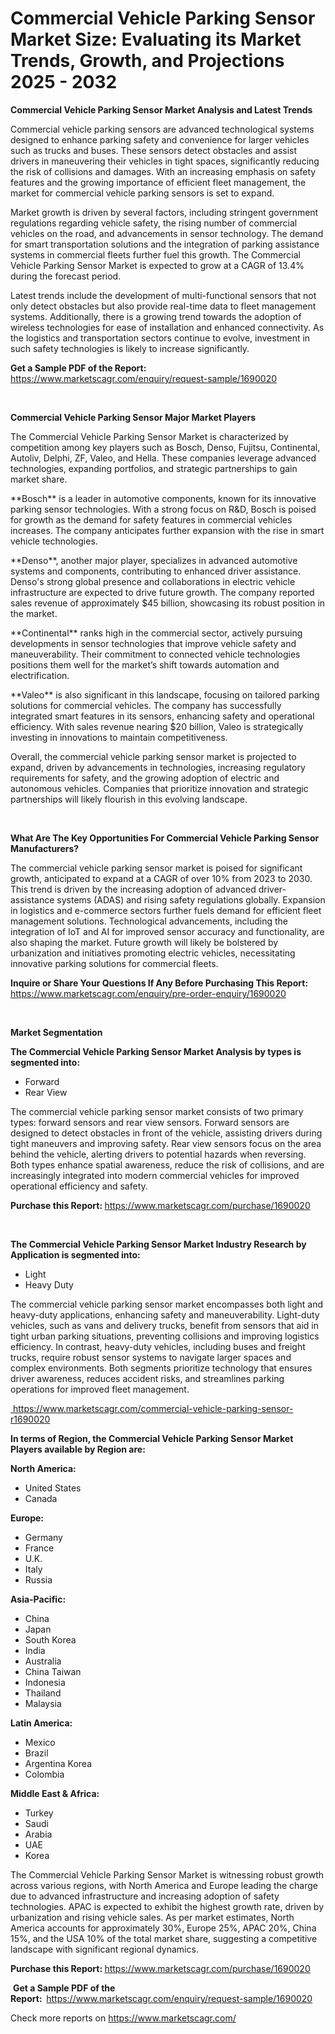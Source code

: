 <p><h1>Commercial Vehicle Parking Sensor Market Size: Evaluating its Market Trends, Growth, and Projections 2025 - 2032</h1></p><p><strong>Commercial Vehicle Parking Sensor Market Analysis and Latest Trends</strong></p>
<p><p>Commercial vehicle parking sensors are advanced technological systems designed to enhance parking safety and convenience for larger vehicles such as trucks and buses. These sensors detect obstacles and assist drivers in maneuvering their vehicles in tight spaces, significantly reducing the risk of collisions and damages. With an increasing emphasis on safety features and the growing importance of efficient fleet management, the market for commercial vehicle parking sensors is set to expand.</p><p>Market growth is driven by several factors, including stringent government regulations regarding vehicle safety, the rising number of commercial vehicles on the road, and advancements in sensor technology. The demand for smart transportation solutions and the integration of parking assistance systems in commercial fleets further fuel this growth. The Commercial Vehicle Parking Sensor Market is expected to grow at a CAGR of 13.4% during the forecast period.</p><p>Latest trends include the development of multi-functional sensors that not only detect obstacles but also provide real-time data to fleet management systems. Additionally, there is a growing trend towards the adoption of wireless technologies for ease of installation and enhanced connectivity. As the logistics and transportation sectors continue to evolve, investment in such safety technologies is likely to increase significantly.</p></p>
<p><strong>Get a Sample PDF of the Report:&nbsp;</strong> <a href="https://www.marketscagr.com/enquiry/request-sample/1690020?utm_campaign=1868&utm_medium=2&utm_source=Github&utm_content=ia&utm_term=07012025&utm_id=commercial-vehicle-parking-sensor">https://www.marketscagr.com/enquiry/request-sample/1690020</a></p>
<p>&nbsp;</p>
<p><strong>Commercial Vehicle Parking Sensor Major Market Players</strong></p>
<p><p>The Commercial Vehicle Parking Sensor Market is characterized by competition among key players such as Bosch, Denso, Fujitsu, Continental, Autoliv, Delphi, ZF, Valeo, and Hella. These companies leverage advanced technologies, expanding portfolios, and strategic partnerships to gain market share.</p><p>**Bosch** is a leader in automotive components, known for its innovative parking sensor technologies. With a strong focus on R&D, Bosch is poised for growth as the demand for safety features in commercial vehicles increases. The company anticipates further expansion with the rise in smart vehicle technologies.</p><p>**Denso**, another major player, specializes in advanced automotive systems and components, contributing to enhanced driver assistance. Denso's strong global presence and collaborations in electric vehicle infrastructure are expected to drive future growth. The company reported sales revenue of approximately $45 billion, showcasing its robust position in the market.</p><p>**Continental** ranks high in the commercial sector, actively pursuing developments in sensor technologies that improve vehicle safety and maneuverability. Their commitment to connected vehicle technologies positions them well for the market’s shift towards automation and electrification.</p><p>**Valeo** is also significant in this landscape, focusing on tailored parking solutions for commercial vehicles. The company has successfully integrated smart features in its sensors, enhancing safety and operational efficiency. With sales revenue nearing $20 billion, Valeo is strategically investing in innovations to maintain competitiveness.</p><p>Overall, the commercial vehicle parking sensor market is projected to expand, driven by advancements in technologies, increasing regulatory requirements for safety, and the growing adoption of electric and autonomous vehicles. Companies that prioritize innovation and strategic partnerships will likely flourish in this evolving landscape.</p></p>
<p>&nbsp;</p>
<p><strong>What Are The Key Opportunities For Commercial Vehicle Parking Sensor Manufacturers?</strong></p>
<p><p>The commercial vehicle parking sensor market is poised for significant growth, anticipated to expand at a CAGR of over 10% from 2023 to 2030. This trend is driven by the increasing adoption of advanced driver-assistance systems (ADAS) and rising safety regulations globally. Expansion in logistics and e-commerce sectors further fuels demand for efficient fleet management solutions. Technological advancements, including the integration of IoT and AI for improved sensor accuracy and functionality, are also shaping the market. Future growth will likely be bolstered by urbanization and initiatives promoting electric vehicles, necessitating innovative parking solutions for commercial fleets.</p></p>
<p><strong>Inquire or Share Your Questions If Any Before Purchasing This Report:</strong> <a href="https://www.marketscagr.com/enquiry/pre-order-enquiry/1690020?utm_campaign=1868&utm_medium=2&utm_source=Github&utm_content=ia&utm_term=07012025&utm_id=commercial-vehicle-parking-sensor">https://www.marketscagr.com/enquiry/pre-order-enquiry/1690020</a></p>
<p>&nbsp;</p>
<p><strong>Market Segmentation</strong></p>
<p><strong>The Commercial Vehicle Parking Sensor Market Analysis by types is segmented into:</strong></p>
<p><ul><li>Forward</li><li>Rear View</li></ul></p>
<p><p>The commercial vehicle parking sensor market consists of two primary types: forward sensors and rear view sensors. Forward sensors are designed to detect obstacles in front of the vehicle, assisting drivers during tight maneuvers and improving safety. Rear view sensors focus on the area behind the vehicle, alerting drivers to potential hazards when reversing. Both types enhance spatial awareness, reduce the risk of collisions, and are increasingly integrated into modern commercial vehicles for improved operational efficiency and safety.</p></p>
<p><strong>Purchase this Report:&nbsp;</strong><a href="https://www.marketscagr.com/purchase/1690020?utm_campaign=1868&utm_medium=2&utm_source=Github&utm_content=ia&utm_term=07012025&utm_id=commercial-vehicle-parking-sensor">https://www.marketscagr.com/purchase/1690020</a></p>
<p>&nbsp;</p>
<p><strong>The Commercial Vehicle Parking Sensor Market Industry Research by Application is segmented into:</strong></p>
<p><ul><li>Light</li><li>Heavy Duty</li></ul></p>
<p><p>The commercial vehicle parking sensor market encompasses both light and heavy-duty applications, enhancing safety and maneuverability. Light-duty vehicles, such as vans and delivery trucks, benefit from sensors that aid in tight urban parking situations, preventing collisions and improving logistics efficiency. In contrast, heavy-duty vehicles, including buses and freight trucks, require robust sensor systems to navigate larger spaces and complex environments. Both segments prioritize technology that ensures driver awareness, reduces accident risks, and streamlines parking operations for improved fleet management.</p></p>
<p><a href="https://www.marketscagr.com/commercial-vehicle-parking-sensor-r1690020?utm_campaign=1868&utm_medium=2&utm_source=Github&utm_content=ia&utm_term=07012025&utm_id=commercial-vehicle-parking-sensor">&nbsp;https://www.marketscagr.com/commercial-vehicle-parking-sensor-r1690020</a></p>
<p><strong>In terms of Region, the Commercial Vehicle Parking Sensor Market Players available by Region are:</strong></p>
<p>
    <p> <strong> North America: </strong>
        <ul>
            <li>United States</li>
            <li>Canada</li>
        </ul>
        </p> 
    <p> <strong> Europe: </strong>
        <ul>
            <li>Germany</li>
            <li>France</li>
            <li>U.K.</li>
            <li>Italy</li>
            <li>Russia</li>
        </ul>
        </p> 
    <p> <strong> Asia-Pacific: </strong>
        <ul>
            <li>China</li>
            <li>Japan</li>
            <li>South Korea</li>
            <li>India</li>
            <li>Australia</li>
            <li>China Taiwan</li>
            <li>Indonesia</li>
            <li>Thailand</li>
            <li>Malaysia</li>
        </ul>
        </p> 
    <p> <strong> Latin America: </strong>
        <ul>
            <li>Mexico</li>
            <li>Brazil</li>
            <li>Argentina Korea</li>
            <li>Colombia</li>
        </ul>
        </p> 
    <p> <strong> Middle East & Africa: </strong>
        <ul>
            <li>Turkey</li>
            <li>Saudi</li>
            <li>Arabia</li>
            <li>UAE</li>
            <li>Korea</li>
        </ul>
    </p>
    </p>
<p><p>The Commercial Vehicle Parking Sensor Market is witnessing robust growth across various regions, with North America and Europe leading the charge due to advanced infrastructure and increasing adoption of safety technologies. APAC is expected to exhibit the highest growth rate, driven by urbanization and rising vehicle sales. As per market estimates, North America accounts for approximately 30%, Europe 25%, APAC 20%, China 15%, and the USA 10% of the total market share, suggesting a competitive landscape with significant regional dynamics.</p></p>
<p><strong>Purchase this Report: </strong><a href="https://www.marketscagr.com/purchase/1690020?utm_campaign=1868&utm_medium=2&utm_source=Github&utm_content=ia&utm_term=07012025&utm_id=commercial-vehicle-parking-sensor">https://www.marketscagr.com/purchase/1690020</a></p>
<p>&nbsp;<strong>Get a Sample PDF of the Report:&nbsp;&nbsp;</strong><a href="https://www.marketscagr.com/enquiry/request-sample/1690020?utm_campaign=1868&utm_medium=2&utm_source=Github&utm_content=ia&utm_term=07012025&utm_id=commercial-vehicle-parking-sensor">https://www.marketscagr.com/enquiry/request-sample/1690020</a></p>
<p><strong></strong></p>
<p>Check more reports on <a href="https://www.marketscagr.com/?utm_campaign=1868&utm_medium=2&utm_source=Github&utm_content=ia&utm_term=07012025&utm_id=commercial-vehicle-parking-sensor">https://www.marketscagr.com/</a></p>
